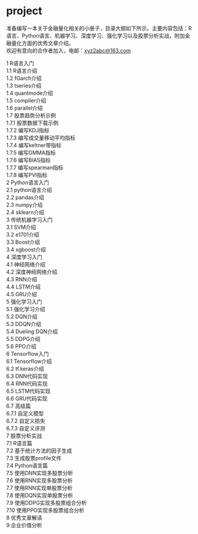 # project
准备编写一本关于金融量化相关的小册子，目录大纲如下所示。主要内容包括：R语言、Python语言、机器学习、深度学习、强化学习以及股票分析实战，附加金融量化方面的优秀文章介绍。<br/>
欢迎有意向的合作者加入，电邮：xyz2abc@163.com

1 R语言入门 <br/>
1.1 R语言介绍 <br/>
1.2 fGarch介绍 <br/>
1.3 tseries介绍 <br/>
1.4 quantmode介绍 <br/>
1.5 compiler介绍 <br/>
1.6 parallel介绍 <br/>
1.7 股票趋势分析示例 <br/>
1.7.1 股票数据下载示例 <br/>
1.7.2 编写KDJ指标 <br/>
1.7.3 编写成交量移动平均指标 <br/>
1.7.4 编写keltner带指标 <br/>
1.7.5 编写GMMA指标 <br/>
1.7.6 编写BIAS指标 <br/>
1.7.7 编写spearman指标 <br/>
1.7.8 编写PVI指标 <br/>
2 Python语言入门 <br/>
2.1 python语言介绍 <br/>
2.2 pandas介绍 <br/>
2.3 numpy介绍 <br/>
2.4 sklearn介绍 <br/>
3 传统机器学习入门 <br/>
3.1 SVM介绍 <br/>
3.2 e1701介绍 <br/>
3.3 Boost介绍 <br/>
3.4 xgboost介绍 <br/>
4 深度学习入门 <br/>
4.1 神经网络介绍 <br/>
4.2 深度神经网络介绍 <br/>
4.3 RNN介绍 <br/>
4.4 LSTM介绍 <br/>
4.5 GRU介绍 <br/>
5 强化学习入门 <br/>
5.1 强化学习介绍 <br/>
5.2 DQN介绍 <br/>
5.3 DDQN介绍 <br>
5.4 Dueling DQN介绍 <br>
5.5 DDPG介绍 <br/>
5.6 PPO介绍 <br/>
6 Tensorflow入门 <br/>
6.1 Tensorflow介绍 <br/>
6.2 tf.keras介绍 <br/>
6.3 DNN代码实现 <br/>
6.4 RNN代码实现 <br/>
6.5 LSTM代码实现 <br/>
6.6 GRU代码实现 <br/>
6.7 高级篇 <br/>
6.7.1 自定义模型 <br/>
6.7.2 自定义损失 <br/>
6.7.3 自定义评测 <br/>
7 股票分析实战 <br/>
7.1 R语言篇 <br/>
7.2 基于统计方法的因子生成 <br/>
7.3 生成股票profile文件 <br/>
7.4 Python语言篇 <br/>
7.5 使用DNN实现多股票分析 <br/>
7.6 使用RNN实现多股票分析 <br/>
7.7 使用RNN实现单股票分析 <br/>
7.8 使用DQN实现单股票分析 <br/>
7.9 使用DDPG实现多股票组合分析 <br/>
7.10 使用PPO实现多股票组合分析 <br/>
8 优秀文章解读 <br/>
9 企业价值分析 <br/>

